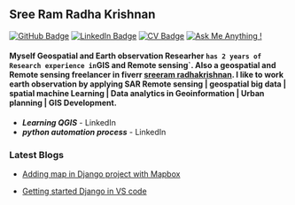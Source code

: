 ## Sree Ram  Radha Krishnan
[![GitHub Badge](https://img.shields.io/github/followers/sreeram-radhakrishnan?style=social)](https://github.com/sreeram-radhakrishnan?tab=followers)
[![LinkedIn Badge](https://img.shields.io/badge/My-LinkedIn-blue)](www.linkedin.com/in/sree-ram-radha-krishnan)
[![CV Badge](https://img.shields.io/badge/My-CV-critical)](C:\Users\sreer\Desktop\Sreeram_Resume)
[![Ask Me Anything !](https://img.shields.io/badge/Ask%20me-anything-1abc9c.svg)](https://GitHub.com/sreeram-radhakrishnan)


#### Myself Geospatial and Earth observation Researher ` has 2 years of Research experience in `GIS and Remote sensing`. Also a geospatial and Remote sensing freelancer in fiverr [sreeram radhakrishnan](https://www.fiverr.com/sreeram720?up_rollout=true). I like to work earth observation by applying SAR Remote sensing | geospatial big data | spatial machine Learning | Data analytics in Geoinformation | Urban planning | GIS Development.

* _**Learning QGIS**_ - LinkedIn
* _**python automation process**_ - LinkedIn

### Latest Blogs

* [Adding map in Django project with Mapbox](https://kishoreraam1997.blogspot.com/2020/10/adding-map-in-our-django-project-with.html)

* [Getting started Django in VS code](https://kishoreraam1997.blogspot.com/2020/10/getting-started-django-in-vs-code.html)


